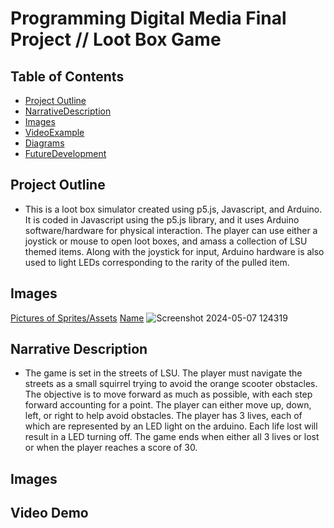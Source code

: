 # Programming Digital Media Final Project // Loot Box Game
<!-- Below is the documentation of my final project, Loot Box Game -->




## Table of Contents
- [Project Outline](#ProjectOutline)
- [NarrativeDescription](#NarrativeDescription)
- [Images](#Images)
- [VideoExample](#VideoDemo)
- [Diagrams](#Diagrams)
- [FutureDevelopment](#FutureDevelopment)

## Project Outline <a name="Outline"></a>
- This is a loot box simulator created using p5.js, Javascript, and Arduino. It is coded in Javascript using the p5.js library, and it uses Arduino software/hardware for physical interaction. The player can use either a joystick or mouse to open loot boxes, and amass a collection of LSU themed items. Along with the joystick for input, Arduino hardware is also used to light LEDs corresponding to the rarity of the pulled item.



## Images
<a href="[https://imgur.com/a/SdB3T16](https://github.com/MarkPlaisance/PDM2024/assets/158117520/4e41a027-4d7c-4274-81ac-edcb13de5a25)">Pictures of Sprites/Assets</a>
<a href="linkGoesHere">Name</a>
![Screenshot 2024-05-07 124319](https://github.com/MarkPlaisance/PDM2024/assets/158117520/4e41a027-4d7c-4274-81ac-edcb13de5a25)


## Narrative Description <a name="NarrativeDescription"></a>
- The game is set in the streets of LSU. The player must navigate the streets as a small squirrel trying to avoid the orange scooter obstacles. The objective is to move forward as much as possible, with each step forward accounting for a point. The 
player can either move up, down, left, or right to help avoid obstacles. The player has 3 lives, each of which are represented by an LED light on the arduino. Each life lost will result in a LED turning off. The game ends when either all 3 lives or lost
or when the player reaches a score of 30. 



## Images




## Video Demo
